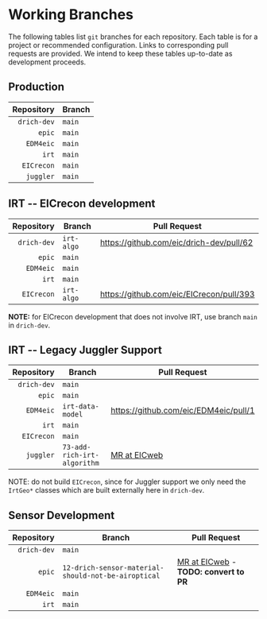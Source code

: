 # Working Branches

The following tables list `git` branches for each repository. Each table is for a 
project or recommended configuration. Links to corresponding pull requests are provided.
We intend to keep these tables up-to-date as development proceeds.

## Production
| Repository  | Branch |
| --:         | ---    |
| `drich-dev` | `main` |
| `epic`      | `main` |
| `EDM4eic`   | `main` |
| `irt`       | `main` |
| `EICrecon`  | `main` |
| `juggler`   | `main` |

## IRT -- EICrecon development
| Repository  | Branch             | Pull Request                             |
| --:         | ---                | ---                                      |
| `drich-dev` | `irt-algo`         | https://github.com/eic/drich-dev/pull/62 |
| `epic`      | `main`             |                                          |
| `EDM4eic`   | `main`             |                                          |
| `irt`       | `main`             |                                          |
| `EICrecon`  | `irt-algo`         | https://github.com/eic/EICrecon/pull/393 |

**NOTE:** for EICrecon development that does not involve IRT, use branch `main` in `drich-dev`.

## IRT -- Legacy Juggler Support
| Repository  | Branch                      | Pull Request                                                                |
| --:         | ---                         | ---                                                                         |
| `drich-dev` | `main`                      |                                                                             |
| `epic`      | `main`                      |                                                                             |
| `EDM4eic`   | `irt-data-model`            | https://github.com/eic/EDM4eic/pull/1                                       |
| `irt`       | `main`                      |                                                                             |
| `EICrecon`  | `main`                      |                                                                             |
| `juggler`   | `73-add-rich-irt-algorithm` | [MR at EICweb](https://eicweb.phy.anl.gov/EIC/juggler/-/merge_requests/377) |

NOTE: do not build `EICrecon`, since for Juggler support we only need the
`IrtGeo*` classes which are built externally here in `drich-dev`.

## Sensor Development
| Repository  | Branch                                              | Pull Request                                                                                                 |
| --:         | ---                                                 | ---                                                                                                          |
| `drich-dev` | `main`                                              |                                                                                                              |
| `epic`      | `12-drich-sensor-material-should-not-be-airoptical` | [MR at EICweb](https://eicweb.phy.anl.gov/EIC/detectors/ecce/-/merge_requests/28) - **TODO: convert to PR**  |
| `EDM4eic`   | `main`                                              |                                                                                                              |
| `irt`       | `main`                                              |                                                                                                              |
